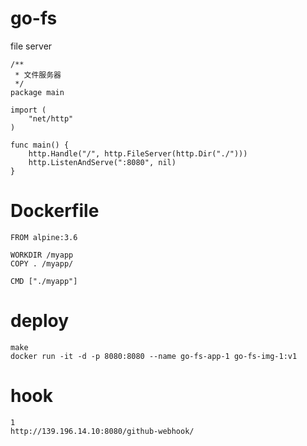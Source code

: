 # go-fs
file server

```
/**
 * 文件服务器
 */
package main

import (
	"net/http"
)

func main() {
	http.Handle("/", http.FileServer(http.Dir("./")))
	http.ListenAndServe(":8080", nil)
}
```

# Dockerfile
```
FROM alpine:3.6

WORKDIR /myapp
COPY . /myapp/

CMD ["./myapp"]
```

# deploy
```
make
docker run -it -d -p 8080:8080 --name go-fs-app-1 go-fs-img-1:v1
```

# hook
```
1
http://139.196.14.10:8080/github-webhook/
```